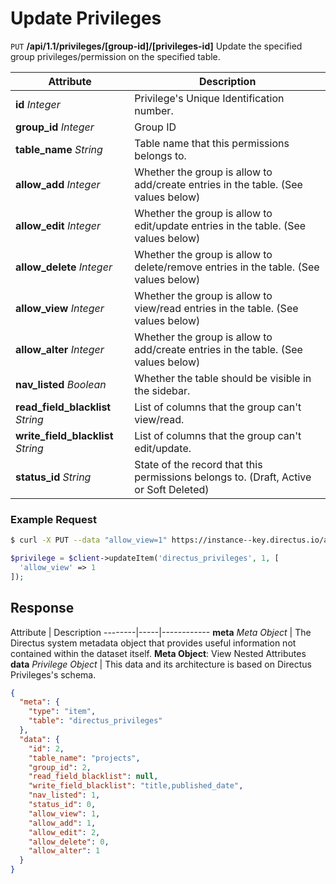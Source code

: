# Update Privileges

<span class="request">`PUT` **/api/1.1/privileges/[group-id]/[privileges-id]**</span>
<span class="description">Update the specified group privileges/permission on the specified table.</span>

<span class="attributes">Attribute</span> | Description
----------------------------- | ----------------------
**id** _Integer_              | Privilege's Unique Identification number.
**group_id** _Integer_                | Group ID
**table_name** _String_               | Table name that this permissions belongs to.
**allow_add** _Integer_               | Whether the group is allow to add/create entries in the table. (See values below)
**allow_edit** _Integer_              | Whether the group is allow to edit/update entries in the table. (See values below)
**allow_delete** _Integer_            | Whether the group is allow to delete/remove entries in the table. (See values below)
**allow_view** _Integer_              | Whether the group is allow to view/read entries in the table. (See values below)
**allow_alter** _Integer_             | Whether the group is allow to add/create entries in the table. (See values below)
**nav_listed** _Boolean_              | Whether the table should be visible in the sidebar.
**read_field_blacklist** _String_     | List of columns that the group can't view/read.
**write_field_blacklist** _String_    | List of columns that the group can't edit/update.
**status_id** _String_                | State of the record that this permissions belongs to. (Draft, Active or Soft Deleted)

### Example Request

```bash
$ curl -X PUT --data "allow_view=1" https://instance--key.directus.io/api/1.1/privileges/1/1
```

```php
$privilege = $client->updateItem('directus_privileges', 1, [
  'allow_view' => 1
]);
```

## Response

<span class="attributes">Attribute</span> | Description
--------|-----|------------
**meta** _Meta Object_ | The Directus system metadata object that provides useful information not contained within the dataset itself. <a class="object">**Meta Object**: View Nested Attributes</a>
<span class="custom">**data**</span> _Privilege Object_ | <span class="custom">This data and its architecture is based on Directus Privileges's schema.</span>

```json
{
  "meta": {
    "type": "item",
    "table": "directus_privileges"
  },
  "data": {
    "id": 2,
    "table_name": "projects",
    "group_id": 2,
    "read_field_blacklist": null,
    "write_field_blacklist": "title,published_date",
    "nav_listed": 1,
    "status_id": 0,
    "allow_view": 1,
    "allow_add": 1,
    "allow_edit": 2,
    "allow_delete": 0,
    "allow_alter": 1
  }
}
```
